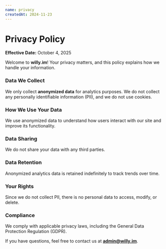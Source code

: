 ```yaml
---
name: privacy
createdAt: 2024-11-23
---
```


# Privacy Policy

**Effective Date:** October 4, 2025

Welcome to **willy.im**! Your privacy matters, and this policy explains how we handle your information.

### Data We Collect

We only collect **anonymized data** for analytics purposes. We do not collect any personally identifiable information (PII), and we do not use cookies.

### How We Use Your Data

We use anonymized data to understand how users interact with our site and improve its functionality.

### Data Sharing

We do not share your data with any third parties.

### Data Retention

Anonymized analytics data is retained indefinitely to track trends over time.

### Your Rights

Since we do not collect PII, there is no personal data to access, modify, or delete.

### Compliance

We comply with applicable privacy laws, including the General Data Protection Regulation (GDPR).

If you have questions, feel free to contact us at **admin@willy.im**.
